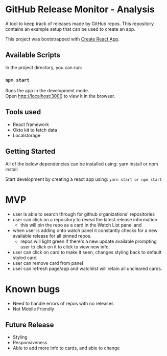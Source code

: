 # GitHub Release Monitor - Analysis 

A tool to keep track of releases made by GitHub repos.   This repository contains an example setup that can be used to create an app.

This project was bootstrapped with [Create React App](https://github.com/facebook/create-react-app).

## Available Scripts

In the project directory, you can run:

### `npm start`

Runs the app in the development mode.<br />
Open [http://localhost:3000](http://localhost:3000) to view it in the browser.


## Tools used

* React framework
* Okto kit to fetch data 
* Localstorage


## Getting Started

All of the below dependencies can be installed using: yarn install or npm install

Start development by creating a react app using: `yarn start or npm start`

# MVP
* user is able to search through for github organizations' repositories
* user can click on a repository to reveal the latest release information 
    * this will pin the repo as a card in the Watch List panel and
* when user is adding onto watch panel it constantly checks for a new available release for all pinned repos. 
  * repos will light green if there's a new update available prompting user to click on it to click to view new info. 
* user can click on card to make it seen, changes styling back to default styled card
* user can remove card from panel
* user can refresh page/app and watchlist will retain all uncleared cards. 

# Known bugs
* Need to handle errors of repos with no releases
* Not Mobile Friendly

## Future Release
* Styling
* Responsiveness
* Able to add more info to cards, and able to change 